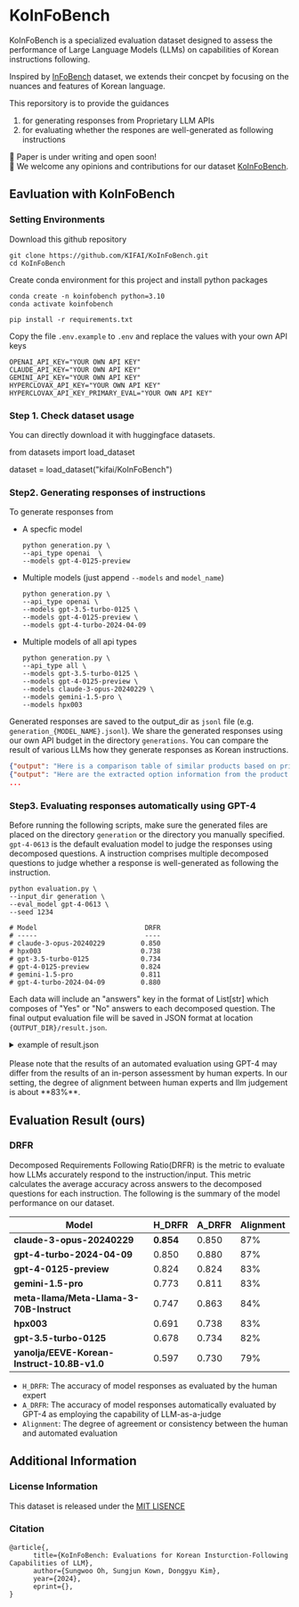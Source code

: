 # KoInFoBench

KoInFoBench is a specialized evaluation dataset designed to assess the performance of Large Language Models (LLMs) on capabilities of Korean instructions following.

Inspired by [InFoBench](https://huggingface.co/datasets/kqsong/InFoBench) dataset, we extends their concpet by focusing on the nuances and features of Korean language.

This reporsitory is to provide the guidances 
  1. for generating responses from Proprietary LLM APIs
  2. for evaluating whether the respones are well-generated as following instructions

📄 Paper is under writing and open soon! <br>
🤗 We welcome any opinions and contributions for our dataset [KoInFoBench](https://huggingface.co/datasets/kifai/KoInFoBench).

## Eavluation with KoInFoBench

### Setting Environments 

Download this github repository
```shell
git clone https://github.com/KIFAI/KoInFoBench.git
cd KoInFoBench
```

Create conda environment for this project and install python packages
```shell
conda create -n koinfobench python=3.10
conda activate koinfobench

pip install -r requirements.txt
```
Copy the file `.env.example` to `.env` and replace the values with your own API keys

```shell
OPENAI_API_KEY="YOUR OWN API KEY"
CLAUDE_API_KEY="YOUR OWN API KEY"
GEMINI_API_KEY="YOUR OWN API KEY"
HYPERCLOVAX_API_KEY="YOUR OWN API KEY"
HYPERCLOVAX_API_KEY_PRIMARY_EVAL="YOUR OWN API KEY"
```

### Step 1. Check dataset usage

You can directly download it with huggingface datasets.

from datasets import load_dataset

dataset = load_dataset("kifai/KoInFoBench")


    
### Step2. Generating responses of instructions

To generate responses from
- A specfic model
    ```shell
    python generation.py \
    --api_type openai  \
    --models gpt-4-0125-preview
    ```
- Multiple models (just append `--models` and `model_name`)
    ```shell
    python generation.py \
    --api_type openai \
    --models gpt-3.5-turbo-0125 \
    --models gpt-4-0125-preview \
    --models gpt-4-turbo-2024-04-09
    ```
- Multiple models of all api types
    ```shell
    python generation.py \
    --api_type all \
    --models gpt-3.5-turbo-0125 \
    --models gpt-4-0125-preview \
    --models claude-3-opus-20240229 \
    --models gemini-1.5-pro \
    --models hpx003
    ```

Generated responses are saved to the output_dir as `jsonl` file (e.g. `generation_{MODEL_NAME}.jsonl`). We share the generated responses using our own API budget in the directory `generations`. You can compare the result of various LLMs how they generate responses as Korean instructions.
```json
{"output": "Here is a comparison table of similar products based on price, rating, format, and paper size:\n\n| **Product** | **Price** | **Rating** | **Format** | **Paper Size** |\n| --- | --- | --- | --- | --- |\n| 모닝글로리 3000 테마컬러 원링 노트 4권세트 PP 스프링노트 16절 줄노트 대학 모닝펜 | ₩25,000 | 4.5/5 | Ring-bound | A5 (148 x 210 mm) |\n| Morning Glory 2000 테마컬러 원링 노트 3권세트 PP 스프링노트 16절 줄노트 대학 모닝펜 | ₩20,000 | 4.4/5 | Ring-bound | A5 (148 x 210 mm) |\n| Rhodia Webnotebook A5 96 sheets 80gsm | ₩30,000 | 4.7/5 | Sewn-bound | A5 (148 x 210 mm) |\n| Quo Vadis Habana A5 128 pages 85gsm | ₩35,000 | 4.6/5 | Sewn-bound | A5 (148 x 210 mm) |\n| Tsubame 3000 원링 노트 4권세트 PP 스프링노트 16절 줄노트 대학 | ₩22,000 | 4.3/5 | Ring-bound | A5 (148 x 210 mm) |\n\nNote: Prices may vary depending on the retailer and availability. Ratings are based on average customer reviews.", "input": "", "id": "1", "model_name": "meta-llama/Meta-Llama-3-70B-Instruct"}
{"output": "Here are the extracted option information from the product name:\n\n* Brand: MSI\n* Model: 지포스 RTX 4070 SUPER\n* Series: 게이밍 X\n* Form Factor: 슬림\n* Memory Type: D6X\n* Capacity: 12GB\n* Cooler: 트라이프로져3\n\nLet me know if you need any further assistance! 😊", "input": "", "id": "2", "model_name": "meta-llama/Meta-Llama-3-70B-Instruct"}
...
```

### Step3. Evaluating responses automatically using GPT-4
Before running the following scripts, make sure the generated files are placed on the directory `generation` or the directory you manually specified.
`gpt-4-0613` is the default evaluation model to judge the responses using decomposed questions. A instruction comprises multiple decomposed questions to judge whether a response is well-generated as following the instruction.

```shell
python evaluation.py \
--input_dir generation \
--eval_model gpt-4-0613 \
--seed 1234

# Model                           DRFR
# -----                           ----
# claude-3-opus-20240229         0.850
# hpx003                         0.738
# gpt-3.5-turbo-0125             0.734
# gpt-4-0125-preview             0.824
# gemini-1.5-pro                 0.811
# gpt-4-turbo-2024-04-09         0.880
```

Each data will include an "answers" key in the format of List[str] which composes of "Yes" or "No" answers to each decomposed question. The final output evaluation file will be saved in JSON format at location `{OUTPUT_DIR}/result.json`.

<details>
<summary>example of result.json</summary>
<pre markdown="1" code='json'>
{
  "claude-3-opus-20240229": {
    "filepath": "./generations_claude-3-opus-20240229.jsonl",
    "drfr": 0.8497854077253219,
    "evaluations": [
      {
        "input": "상품: 모닝글로리 3000 테마컬러 원링 노트 4권세트 PP 스프링노트 16절 줄노트 대학 모닝펜",
        "output": "| 특징 | 모닝글로리 3000 테마컬러 원링 노트 4권세트 | 아이바라기 원링 PP 노트 20절 8mm 줄노트 5권 | 아르누보 제본노트 16절 줄노트 10권 |\n|:-|:-|:-|:-|\n| 가격 | 5,000원 | 6,900원 | 5,000원 |\n| 별점 | 4.5 | 4.0 | 4.5 |\n| 내지 형태 | 줄노트 | 줄노트 | 줄노트 |\n| 종이 사이즈 | 16절 | 20절 | 16절 | \n| 특징 | 4권 세트, PP 스프링 제본, 대학 모닝펜 증정 | 5권 세트, PP 스프링 제본, 8mm 줄간격 | 10권 세트, 제본노트 |\n\n위 표에서 제시된 세 가지 상품은 모두 줄노트 형태의 노트이며, 16절 또는 20절 크기입니다. 가격대도 5,000원에서 7,000원 사이로 유사합니다. \n\n모닝글로리 상품은 4권 세트로 구성되어 있고, PP 스프링 제본 방식을 사용하였으며, 대학 모닝펜이 증정품으로 제공됩니다. \n\n아이바라기 상품은 5권 세트로 구성되어 있고, 역시 PP 스프링 제본 방식을 사용하였으며, 8mm 줄간격의 노트입니다. \n\n아르누보 상품은 10권 세트로 구성되어 있고, 제본노트 형태입니다. \n\n따라서 위 세 상품은 모두 줄노트 형태에 유사한 크기와 가격대를 가지고 있어 서로 비교 가능한 상품으로 볼 수 있습니다.",
        "messages": [
          {
            "role": "user",
            "content": "Based on the provided Input (if any) and Generated Text, answer the ensuing Questions with either a YES or NO choice. Your selection should be based on your judgment as well as the following rules:\n\n- YES: Select 'YES' if the generated text entirely fulfills the condition specified in the question. However, note that even minor inaccuracies exclude the text from receiving a 'YES' rating. As an illustration. consider a question that asks. \"Does each sentence in the generated text use a second person?” If even one sentence does not use the second person, the answer should NOT be 'YES'. To qualify for a 'YES' rating, the generated text must be entirely accurate and relevant to the question\n\n- NO: Opt for 'NO' if the generated text fails to meet the question's requirements or provides no information that could be utilized to answer the question. For instance, if the question asks. \"Is the second sentence in the generated text a compound sentence?\" and the generated text only has one sentence. it offers no relevant information to answer the question. Consequently, the answer should be 'NO'.'''\n\nInput:\n\"상품: 모닝글로리 3000 테마컬러 원링 노트 4권세트 PP 스프링노트 16절 줄노트 대학 모닝펜\"\n\nGenerated Text:\n\"| 특징 | 모닝글로리 3000 테마컬러 원링 노트 4권세트 | 아이바라기 원링 PP 노트 20절 8mm 줄노트 5권 | 아르누보 제본노트 16절 줄노트 10권 |\n|:-|:-|:-|:-|\n| 가격 | 5,000원 | 6,900원 | 5,000원 |\n| 별점 | 4.5 | 4.0 | 4.5 |\n| 내지 형태 | 줄노트 | 줄노트 | 줄노트 |\n| 종이 사이즈 | 16절 | 20절 | 16절 | \n| 특징 | 4권 세트, PP 스프링 제본, 대학 모닝펜 증정 | 5권 세트, PP 스프링 제본, 8mm 줄간격 | 10권 세트, 제본노트 |\n\n위 표에서 제시된 세 가지 상품은 모두 줄노트 형태의 노트이며, 16절 또는 20절 크기입니다. 가격대도 5,000원에서 7,000원 사이로 유사합니다. \n\n모닝글로리 상품은 4권 세트로 구성되어 있고, PP 스프링 제본 방식을 사용하였으며, 대학 모닝펜이 증정품으로 제공됩니다. \n\n아이바라기 상품은 5권 세트로 구성되어 있고, 역시 PP 스프링 제본 방식을 사용하였으며, 8mm 줄간격의 노트입니다. \n\n아르누보 상품은 10권 세트로 구성되어 있고, 제본노트 형태입니다. \n\n따라서 위 세 상품은 모두 줄노트 형태에 유사한 크기와 가격대를 가지고 있어 서로 비교 가능한 상품으로 볼 수 있습니다.\"\n\nQuestion:\n생성된 텍스트에는 표가 있습니까?\n"
          },
          {
            "role": "assistant",
            "content": "Yes\n"
          },
          {
            "role": "user",
            "content": "Question:\n입력으로 제공된 상품 항목이 표 안에 포함되어 있습니까?\n"
          },
          {
            "role": "assistant",
            "content": "Yes\n"
          },
          {
            "role": "user",
            "content": "Question:\n생성된 표 안의 모든 상품들은 입력으로 주어진 상품과 같은 유형의 제품입니까?\n"
          },
          {
            "role": "assistant",
            "content": "Yes\n"
          },
          {
            "role": "user",
            "content": "Question:\n표 안에 작성된 상품 항목의 특징들이 가격, 별점, 내지 형태, 종이 사이즈 각 컬럼에 알맞는 내용으로 작성되었습니까?\n"
          },
          {
            "role": "assistant",
            "content": "No\n"
          }
        ],
        "answers": [
          "Yes",
          "Yes",
          "Yes",
          "No"
        ]
      },
      ...
    ]
  }
}
```
</pre>
</details>
<br>
Please note that the results of an automated evaluation using GPT-4 may differ from the results of an in-person assessment by human experts. In our setting, the degree of alignment between human experts and llm judgement is about **83%**.

## Evaluation Result (ours)

### DRFR
Decomposed Requirements Following Ratio(DRFR) is the metric to evaluate how LLMs accurately respond to the instruction/input.
This metric calculates the average accuracy across answers to the decomposed questions for each instruction.
The following is the summary of the model performance on our dataset.

| Model                                       | H_DRFR     | A_DRFR | Alignment |
|---------------------------------------------|------------|--------|-----------|
| **claude-3-opus-20240229**                  | **0.854**  | 0.850  | 87%       |
| **gpt-4-turbo-2024-04-09**                  | 0.850      | 0.880  | 87%       |
| **gpt-4-0125-preview**                      | 0.824      | 0.824  | 83%       |
| **gemini-1.5-pro**                          | 0.773      | 0.811  | 83%       |
| **meta-llama/Meta-Llama-3-70B-Instruct**   | 0.747      | 0.863  | 84%       |
| **hpx003**                                  | 0.691      | 0.738  | 83%       |
| **gpt-3.5-turbo-0125**                      | 0.678      | 0.734  | 82%       |
| **yanolja/EEVE-Korean-Instruct-10.8B-v1.0** | 0.597      | 0.730  | 79%       |

- `H_DRFR`: The accuracy of model responses as evaluated by the human expert
- `A_DRFR`: The accuracy of model responses automatically evaluated by GPT-4 as employing the capability of LLM-as-a-judge
- `Alignment`: The degree of agreement or consistency between the human and automated evaluation

## Additional Information

### License Information

This dataset is released under the [MIT LISENCE](https://github.com/KIFAI/KoInfoBench/blob/main/LICENSE)

### Citation
```
@article{,
      title={KoInFoBench: Evaluations for Korean Insturction-Following Capabilities of LLM}, 
      author={Sungwoo Oh, Sungjun Kown, Donggyu Kim},
      year={2024},
      eprint={},
}
```
